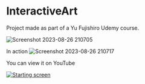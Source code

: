 # InteractiveArt
Project made as part of a Yu Fujishiro Udemy course.


![Screenshot 2023-08-26 210705](https://github.com/peregrine22/InteractiveArt/assets/12785343/17897615-0cff-464c-812b-b4475853c62c)

In action
![Screenshot 2023-08-26 210717](https://github.com/peregrine22/InteractiveArt/assets/12785343/352426fc-c97b-4656-9ef1-fd046b5aed1c)


You can view it on YouTube

[![Starting screen](https://img.youtube.com/vi/BvnYUwE9Oks/0.jpg)](https://youtu.be/BvnYUwE9Oks)
